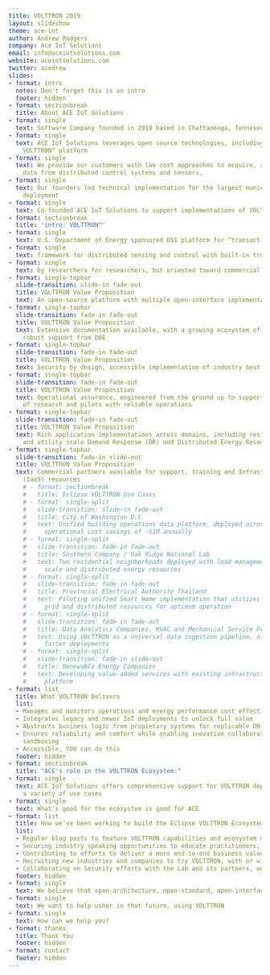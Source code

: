 ```yaml
---
title: VOLTTRON 2019
layout: slideshow
theme: ace-iot
author: Andrew Rodgers
company: Ace IoT Solutions
email: info@aceiotsolutions.com
website: aceiotsolutions.com
twitter: acedrew
slides:
- format: intro
  notes: Don't forget this is an intro
  footer: hidden
- format: sectionbreak
  title: About ACE IoT Solutions
- format: single
  text: Software Company founded in 2018 based in Chattanooga, Tennesee
- format: single
  text: ACE IoT Solutions leverages open source technologies, including the Eclipse
    VOLTTRON™ platform
- format: single
  text: We provide our customers with low cost approaches to acquire, access and manage
    data from distributed control systems and sensors.
- format: single
  text: Our founders led technical implementation for the largest municipal VOLTTRON
    deployment
- format: single
  text: Co-founded ACE IoT Solutions to support implementations of VOLTTRON platforms
- format: sectionbreak
  title: 'intro: VOLTTRON™'
- format: single
  text: U.S. Department of Energy sponsored OSS platform for “transactional energy”
- format: single
  text: framework for distributed sensing and control with built-in trust and security
- format: single
  text: by researchers for researchers, but oriented toward commercial adoption
- format: single-topbar
  slide-transition: slide-in fade-out
  title: VOLTTRON Value Proposition
  text: An open-source platform with multiple open-interface implementations included
- format: single-topbar
  slide-transition: fade-in fade-out
  title: VOLTTRON Value Proposition
  text: Extensive documentation available, with a growing ecosystem of users, and
    robust support from DOE
- format: single-topbar
  slide-transition: fade-in fade-out
  title: VOLTTRON Value Proposition
  text: Security by design, accessible implementation of industry best practices
- format: single-topbar
  slide-transition: fade-in fade-out
  title: VOLTTRON Value Proposition
  text: Operational assurance, engineered from the ground up to support co-existence
    of research and pilots with reliable operations
- format: single-topbar
  slide-transition: fade-in fade-out
  title: VOLTTRON Value Proposition
  text: Rich application implementations across domains, including residential, campus
    and utility scale Demand Response (DR) and Distributed Energy Resources (DER)
- format: single-topbar
  slide-transition: fade-in slide-out
  title: VOLTTRON Value Proposition
  text: Commercial partners available for support, training and Infrastructure-as-a-Service
    (IaaS) resources
    # - format: sectionbreak
    #   title: Eclipse VOLTTRON Use Cases
    # - format: single-split
    #   slide-transition: slide-in fade-out
    #   title: City of Washington D.C.
    #   text: Unified building operations data platform, deployed across ~60 buildings enabling
    #     operational cost savings of ~$1M annually
    # - format: single-split
    #   slide-transition: fade-in fade-out
    #   title: Southern Company / Oak Ridge National Lab
    #   text: Two residential neighborhoods deployed with load management and community
    #     scale and distributed energy resources
    # - format: single-split
    #   slide-transition: fade-in fade-out
    #   title: Provincial Electrical Authority Thailand
    #   text: Piloting unified Smart Home implementation that utilizes VOLTTRON to coordinate
    #     grid and distributed resources for optimum operation
    # - format: single-split
    #   slide-transition: fade-in fade-out
    #   title: Data Analytics Companies, HVAC and Mechanical Service Providers
    #   text: Using VOLTTRON as a universal data ingestion pipeline, allowing lower cost,
    #     faster deployments
    # - format: single-split
    #   slide-transition: fade-in slide-out
    #   title: Renewable Energy Companies
    #   text: Developing value-added services with existing infrastructure on top of a tested
    #     platform
- format: list
  title: What VOLTTRON Delivers
  list:
  - Manages and monitors operations and energy performance cost effectively
  - Integrates legacy and newer IoT deployments to unlock full value
  - Abstracts business logic from propietary systems for replicable DR and DER applications
  - Ensures reliability and comfort while enabling inovative collaborations with failsafe
    sandboxing
  - Accessible, YOU can do this
  footer: hidden
- format: sectionbreak
  title: "ACE's role in the VOLTTRON Ecosystem:"
- format: single
  text: ACE IoT Solutions offers comprehensive support for VOLTTRON deployments for
    a variety of use cases
- format: single
  text: What's good for the ecosystem is good for ACE
- format: list
  title: How we've been working to build the Eclipse VOLTTRON Ecosystem
  list:
  - Regular blog posts to feature VOLTTRON capabilities and ecosystem members
  - Securing industry speaking opportunities to educate practitioners, for ACE and other ecosystem members
  - Contributing to efforts to deliver a more end-to-end business value package built on the VOLTTRON core
  - Recruiting new industries and companies to try VOLTTRON, with or without ACE support
  - Collaborating on Security efforts with the Lab and its partners, we view this as a key feature and differentiating factor for VOLTTRON
  footer: hidden
- format: single
  text: We believe that open-architecture, open-standard, open-interface systems are going to transform the energy industry, enabling a sustainable future
- format: single
  text: We want to help usher in that future, using VOLTTRON
- format: single
  text: How can we help you?
- format: thanks
  title: Thank You
  footer: hidden
- format: contact
  footer: hidden
---
```


